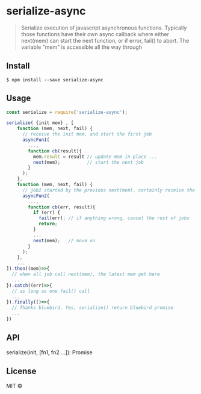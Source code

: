 # serialize-async

> Serialize execution of javascript asynchronous functions. Typically those functions have their own async callback where either next(mem) can start  the next function, or if error, fail() to abort. The variable "mem" is accessible all the way through 


## Install

```
$ npm install --save serialize-async
```


## Usage

```js
const serialize = require('serialize-async');

serialize( {init mem} , [
    function (mem, next, fail) {
      // receive the init mem, and start the first job
      asyncFun1(
        ..., 
        function cb(result){
          mem.result = result // update mem in place ...
          next(mem);          // start the next job
        }
      );
    },
    function (mem, next, fail) {
      // job2 started by the previous next(mem), certainly receive the updated mem
      asyncFun2(
        ..., 
        function cb(err, result){
          if (err) {
            fail(err); // if anything wrong, cancel the rest of jobs
            return;
          }
          ...
          next(mem);   // move on
        }
      );
    },
    ...
]).then((mem)=>{
  // when all job call next(mem), the latest mem get here
  ...
}).catch((err)=>{
  // as long as one fail() call
  ...
}).finally(()=>{
  // Thanks bluebird. Yes, serialize() return bluebird promise
  ...
})

```

## API

serialize(init, [fn1, fn2 ...]): Promise

## License

MIT ©
